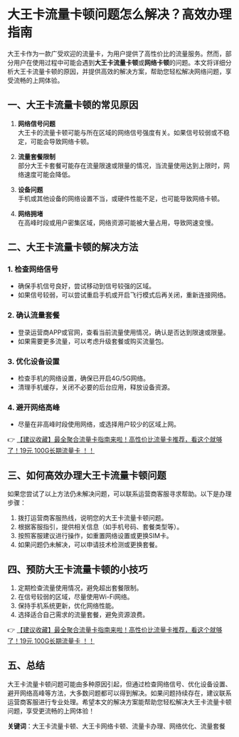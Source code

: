 # 大王卡流量卡顿问题怎么解决？高效办理指南

大王卡作为一款广受欢迎的流量卡，为用户提供了高性价比的流量服务。然而，部分用户在使用过程中可能会遇到**大王卡流量卡顿**或**网络卡顿**的问题。本文将详细分析大王卡流量卡顿的原因，并提供高效的解决方案，帮助您轻松解决网络问题，享受流畅的上网体验。

## 一、大王卡流量卡顿的常见原因

1. **网络信号问题**  
   大王卡的流量卡顿可能与所在区域的网络信号强度有关。如果信号较弱或不稳定，可能会导致网络卡顿。

2. **流量套餐限制**  
   部分大王卡套餐可能存在流量限速或限量的情况，当流量使用达到上限时，网络速度可能会降低。

3. **设备问题**  
   手机或其他设备的网络设置不当，或硬件性能不足，也可能导致网络卡顿。

4. **网络拥堵**  
   在高峰时段或用户密集区域，网络资源可能被大量占用，导致网速变慢。

## 二、大王卡流量卡顿的解决方法

### 1. 检查网络信号
- 确保手机信号良好，尝试移动到信号较强的区域。
- 如果信号较弱，可以尝试重启手机或开启飞行模式后再关闭，重新连接网络。

### 2. 确认流量套餐
- 登录运营商APP或官网，查看当前流量使用情况，确认是否达到限速或限量。
- 如果需要更多流量，可以考虑升级套餐或购买流量包。

### 3. 优化设备设置
- 检查手机的网络设置，确保已开启4G/5G网络。
- 清理手机缓存，关闭不必要的后台应用，释放设备资源。

### 4. 避开网络高峰
- 尽量在非高峰时段使用网络，或选择用户较少的区域上网。

👉 [【建议收藏】最全聚合流量卡指南来啦！高性价比流量卡推荐，看这个就够了！19元 100G长期流量卡 ！！](https://bit.ly/Liuliangka)

## 三、如何高效办理大王卡流量卡顿问题

如果您尝试了以上方法仍未解决问题，可以联系运营商客服寻求帮助。以下是办理步骤：

1. 拨打运营商客服热线，说明您的大王卡流量卡顿问题。
2. 根据客服指引，提供相关信息（如手机号码、套餐类型等）。
3. 按照客服建议进行操作，如重置网络设置或更换SIM卡。
4. 如果问题仍未解决，可以申请技术检测或更换套餐。

## 四、预防大王卡流量卡顿的小技巧

1. 定期检查流量使用情况，避免超出套餐限制。
2. 在信号较弱的区域，尽量使用Wi-Fi网络。
3. 保持手机系统更新，优化网络性能。
4. 选择适合自己需求的流量套餐，避免资源浪费。

👉 [【建议收藏】最全聚合流量卡指南来啦！高性价比流量卡推荐，看这个就够了！19元 100G长期流量卡 ！！](https://bit.ly/Liuliangka)

## 五、总结

大王卡流量卡顿问题可能由多种原因引起，但通过检查网络信号、优化设备设置、避开网络高峰等方法，大多数问题都可以得到解决。如果问题持续存在，建议联系运营商客服进行专业处理。希望本文的解决方案能帮助您轻松解决大王卡流量卡顿问题，享受更流畅的上网体验！

**关键词**：大王卡流量卡顿、大王卡网络卡顿、流量卡办理、网络优化、流量套餐